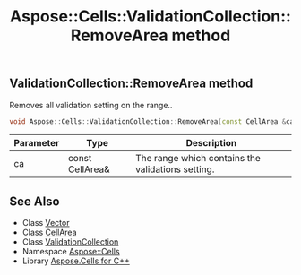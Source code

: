 ﻿---
title: Aspose::Cells::ValidationCollection::RemoveArea method
linktitle: RemoveArea
second_title: Aspose.Cells for C++ API Reference
description: 'Aspose::Cells::ValidationCollection::RemoveArea method. Removes all validation setting on the range in C++.'
type: docs
weight: 900
url: /cpp/aspose.cells/validationcollection/removearea/
---
## ValidationCollection::RemoveArea method


Removes all validation setting on the range..

```cpp
void Aspose::Cells::ValidationCollection::RemoveArea(const CellArea &ca)
```


| Parameter | Type | Description |
| --- | --- | --- |
| ca | const CellArea\& | The range which contains the validations setting. |

## See Also

* Class [Vector](../../vector/)
* Class [CellArea](../../cellarea/)
* Class [ValidationCollection](../)
* Namespace [Aspose::Cells](../../)
* Library [Aspose.Cells for C++](../../../)
